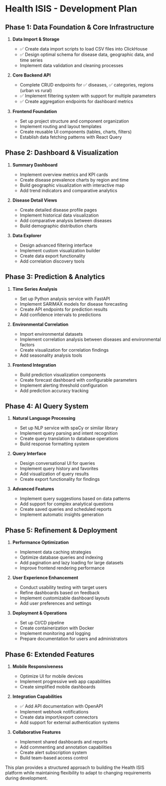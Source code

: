 # Health ISIS - Development Plan

## Phase 1: Data Foundation & Core Infrastructure

1. **Data Import & Storage**
   - ✅ Create data import scripts to load CSV files into ClickHouse
   - ✅ Design optimal schema for disease data, geographic data, and time series
   - Implement data validation and cleaning processes

2. **Core Backend API**
   - Complete CRUD endpoints for ✅ diseases, ✅ categories, regions (urban vs rural)
   - ✅ Implement filtering system with support for multiple parameters
   - ✅ Create aggregation endpoints for dashboard metrics
   <!-- - Add authentication and authorization system -  NOT NEEDED -->

3. **Frontend Foundation**
   - Set up project structure and component organization
   - Implement routing and layout templates
   - Create reusable UI components (tables, charts, filters)
   - Establish data fetching patterns with React Query

## Phase 2: Dashboard & Visualization

1. **Summary Dashboard**
   - Implement overview metrics and KPI cards
   - Create disease prevalence charts by region and time
   - Build geographic visualization with interactive map
   - Add trend indicators and comparative analytics

2. **Disease Detail Views**
   - Create detailed disease profile pages
   - Implement historical data visualization
   - Add comparative analysis between diseases
   - Build demographic distribution charts

3. **Data Explorer**
   - Design advanced filtering interface
   - Implement custom visualization builder
   - Create data export functionality
   - Add correlation discovery tools

## Phase 3: Prediction & Analytics

1. **Time Series Analysis**
   - Set up Python analysis service with FastAPI
   - Implement SARIMAX models for disease forecasting
   - Create API endpoints for prediction results
   - Add confidence intervals to predictions

2. **Environmental Correlation**
   - Import environmental datasets
   - Implement correlation analysis between diseases and environmental factors
   - Create visualization for correlation findings
   - Add seasonality analysis tools

3. **Frontend Integration**
   - Build prediction visualization components
   - Create forecast dashboard with configurable parameters
   - Implement alerting threshold configuration
   - Add prediction accuracy tracking

## Phase 4: AI Query System

1. **Natural Language Processing**
   - Set up NLP service with spaCy or similar library
   - Implement query parsing and intent recognition
   - Create query translation to database operations
   - Build response formatting system

2. **Query Interface**
   - Design conversational UI for queries
   - Implement query history and favorites
   - Add visualization of query results
   - Create export functionality for findings

3. **Advanced Features**
   - Implement query suggestions based on data patterns
   - Add support for complex analytical questions
   - Create saved queries and scheduled reports
   - Implement automatic insights generation

## Phase 5: Refinement & Deployment

1. **Performance Optimization**
   - Implement data caching strategies
   - Optimize database queries and indexing
   - Add pagination and lazy loading for large datasets
   - Improve frontend rendering performance

2. **User Experience Enhancement**
   - Conduct usability testing with target users
   - Refine dashboards based on feedback
   - Implement customizable dashboard layouts
   - Add user preferences and settings

3. **Deployment & Operations**
   - Set up CI/CD pipeline
   - Create containerization with Docker
   - Implement monitoring and logging
   - Prepare documentation for users and administrators

## Phase 6: Extended Features

1. **Mobile Responsiveness**
   - Optimize UI for mobile devices
   - Implement progressive web app capabilities
   - Create simplified mobile dashboards

2. **Integration Capabilities**
   - ✅ Add API documentation with OpenAPI 
   - Implement webhook notifications
   - Create data import/export connectors
   - Add support for external authentication systems

3. **Collaborative Features**
   - Implement shared dashboards and reports
   - Add commenting and annotation capabilities
   - Create alert subscription system
   - Build team-based access control

This plan provides a structured approach to building the Health ISIS platform while maintaining flexibility to adapt to changing requirements during development.